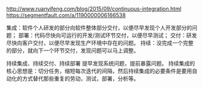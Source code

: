 http://www.ruanyifeng.com/blog/2015/09/continuous-integration.html
https://segmentfault.com/a/1190000006166538

集成：软件个人研发的部分向软件整体部分交付，以便尽早发现个人开发部分的问题；
部署：代码尽快向可运行的开发/测试环节交付，以便尽早测试；
交付：研发尽快向客户交付，以便尽早发现生产环境中存在的问题。
持续：没完成一个完整的部分，就向下一个环节交付，发现问题可以马上调整。

持续集成、持续交付、持续部署
提早发现系统问题，提前暴露问题。
持续集成的核心思想是：切分任务，缩短每次迭代的间隔，然后持续集成的必要条件是要用自动化的方式替代那些重复的劳动，测试，部署，分析等。
